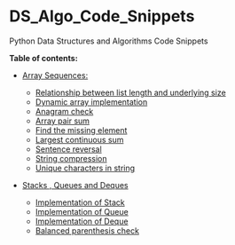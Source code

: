 # DS_Algo_Code_Snippets
Python Data Structures and Algorithms Code Snippets

**Table of contents:**
* [Array Sequences:](/code_snippets/01_Array_Sequences)
    
    * [Relationship between list length and underlying size](/code_snippets/01_Array_Sequences/Number_01.py)
    * [Dynamic array implementation](/code_snippets/01_Array_Sequences/Number_02.py)
    * [Anagram check](/code_snippets/01_Array_Sequences/Number_03.py)
    * [Array pair sum](/code_snippets/01_Array_Sequences/Number_04.py)
    * [Find the missing element](/code_snippets/01_Array_Sequences/Number_05.py)
    * [Largest continuous sum](/code_snippets/01_Array_Sequences/Number_06.py)
    * [Sentence reversal](/code_snippets/01_Array_Sequences/Number_07.py)
    * [String compression](/code_snippets/01_Array_Sequences/Number_08.py)
    * [Unique characters in string](/code_snippets/01_Array_Sequences/Number_09.py)

* [Stacks , Queues and Deques](/code_snippets/02_Stacks_Queues_Deques)
    * [Implementation of Stack](/code_snippets/02_Stacks_Queues_Deques/Number_01.py)
    * [Implementation of Queue](/code_snippets/02_Stacks_Queues_Deques/Number_02.py)
    * [Implementation of Deque](/code_snippets/02_Stacks_Queues_Deques/Number_03.py)
    * [Balanced parenthesis check](/code_snippets/02_Stacks_Queues_Deques/Number_04.py)